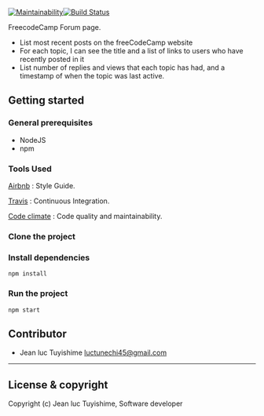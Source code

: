 [![Maintainability](https://api.codeclimate.com/v1/badges/13b01c32cb267bf5c5dd/maintainability)](https://codeclimate.com/github/luc-tuyishime/FreecodeCamp-forum-page/maintainability)[![Build Status](https://travis-ci.com/luc-tuyishime/FreecodeCamp-forum-page.svg?branch=master)](https://travis-ci.com/luc-tuyishime/FreecodeCamp-forum-page)

FreecodeCamp Forum page.

-   List most recent posts on the freeCodeCamp website
-   For each topic, I can see the title and a list of links to users who have recently posted in it
-   List number of replies and views that each topic has had, and a timestamp of when the topic was last active.

## Getting started

### General prerequisites

-   NodeJS
-   npm

### Tools Used

[Airbnb](https://github.com/airbnb/javascript) : Style Guide.

[Travis](https://travis-ci.org/) : Continuous Integration.

[Code climate](https://codeclimate.com/about/) : Code quality and maintainability.

### Clone the project

### Install dependencies

`npm install`

### Run the project

`npm start`

## Contributor

-   Jean luc Tuyishime <luctunechi45@gmail.com>

---

## License & copyright

Copyright (c) Jean luc Tuyishime, Software developer
